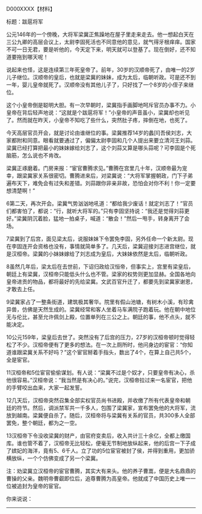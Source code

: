D000XXXX【材料】

标题：跋扈将军



公元146年的一个傍晚，大将军梁冀正焦躁地在屋子里走来走去。他一想起白天在三公九卿的高层会议上，太尉李固死活也不同意他的意见，就气得牙根痒痒。国家不可一日无君，要是听他的，今天定下来，明天就可以登基了。现在倒好，还不知道要拖到哪天呢！

说起来也怪，这是连续第三年死皇帝了。前年，30岁的汉顺帝死了，由唯一的2岁儿子继位。汉顺帝的皇后，也就是梁冀的妹妹，成为太后，临朝听政。可是还不到一年，婴儿皇帝就死了。汉顺帝没有其他儿子了，只好找了一个8岁的小侄子来继位。

这个小皇帝倒是聪明大胆。有一次早朝时，梁冀指手画脚地呵斥官员办事不力。小皇帝在背后轻声地说：“这就是个跋扈将军！”小皇帝的声音虽小，梁冀却也听见了。然而就在昨天，小皇帝不知吃了些什么，突然肚子疼，摔倒在地，也死了。

今天高层官员开会，就是讨论由谁继位的事。梁冀推荐14岁的蠡[lǐ]吾侯刘志，大家都附和同意。眼看就要通过了，偏偏太尉李固和几个人提出来要立清河王刘蒜。梁冀已经打算把最小的妹妹嫁给刘志了，这个刘蒜又算是哪头蒜呢？可李固是个死脑筋，怎么说也不肯改。

梁冀正琢磨着。门房来报：“宦官曹腾求见。”曹腾在宫里几十年，汉顺帝最为宠幸，跟梁冀家关系很密切。曹腾进来后，对梁冀说：“大将军掌握朝政，门下子弟遍布天下，难免会有过失和差错。刘蒜跟你非亲非故，恐怕会对你不利！你一定要想清楚啊！”

6第二天，再次开会。梁冀气势汹汹地吼道：“都给我少废话！就定刘志了！”官员们都害怕了，都说：“行，就听大将军的。”只有李固坚持说：“我还是觉得刘蒜更好。”梁冀阴沉着脸，猛地一拍桌子，喊道：“散会！”然后一甩手，转身离开了会场。

7梁冀到了后宫，面见梁太后，说服妹妹下令罢免李固，另外任命一个新太尉。现在李固连开会资格也没有，事情就简单多了。几天后，梁冀迎接刘志进宫继位，就是汉桓帝。梁冀的小妹妹嫁给了刘志成为皇后，大妹妹依然是太后，临朝听政。

8虽然几年后，梁太后在去世前，下诏归政给汉恒帝，但事实上，宫里有梁皇后，朝廷上有梁冀，汉桓帝只能低头什么也不管。梁家的权势则更加显赫。全国各地向皇帝进贡的物品，都将最好的先给梁冀。文武百官升迁了，都要先到梁冀家谢恩，才敢去上任。

9梁冀家占了一整条街道，建筑极其奢华。院里有假山池塘，有树木小溪，有珍禽异兽，仿佛是天然生成的。梁冀经常和客人坐着马车满院子跑着玩。他在朝中地位无与伦比，甚至允许佩剑上殿，位置单列在三公之上。朝廷的事，他不点头，就不能决定。

10公元159年，梁皇后去世了。突然没有了后宫的压力，27岁的汉桓帝顿时觉得轻松了不少。汉桓帝便有了更多的想法。在一次上厕所时，他问身边的宦官：“你知道谁跟梁冀关系不好吗？”这个宦官掰着手指头，数出了4个，在算上自己共5个，全是宦官。

11汉桓帝和5位宦官偷偷谋划。有人说：“梁冀不过是个奴才，只要皇帝有决心，杀他很容易。”汉桓帝说：“我当然是有决心的。”说完，汉桓帝拉过来一名宦官，把他的手臂咬出血来，大家一起发誓。

12几天后，汉桓帝突然召集全部实权官员尚书进殿，并收缴了所有代表皇帝和朝廷的符节。然后，调派禁军共一千多人，包围了梁冀家，宣布罢免他的大将军，流放到越南。梁冀便自杀了。随后，汉桓帝将与梁冀有关系的官员，共300多人全部罢免，整个朝廷，都为之一空。

13汉桓帝下令没收梁冀的财产，由官府变卖后，收入共计三十余亿，全都上缴国库。谁也管不着了，汉桓帝无比轻松，便毫无节制地放纵起来，他的后宫一下子成了嫔妃的海洋，竟有5、6千人。立了功的5位宦官被封了侯，并得到重用，更加骄横放纵，一个个仿佛变成了另一个梁冀。



注：劝梁冀立汉桓帝的宦官曹腾，其实大有来头。他的养子曹嵩，便是大名鼎鼎的曹操的父亲。魏明帝曹叡即位后，追尊曹腾为高皇帝。他就成了中国历史上唯一一位被追封为皇帝的宦官。



你来说说：



---

